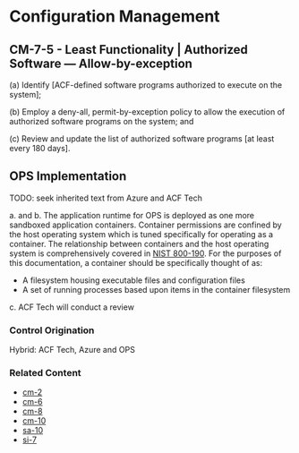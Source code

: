 # Configuration Management
## CM-7-5 - Least Functionality | Authorized Software — Allow-by-exception

(a) Identify [ACF-defined software programs authorized to execute on the system];

(b) Employ a deny-all, permit-by-exception policy to allow the execution of authorized software programs on the system; and

(c) Review and update the list of authorized software programs [at least every 180 days].

## OPS Implementation

TODO: seek inherited text from Azure and ACF Tech

a. and b. The application runtime for OPS is deployed as one more sandboxed application containers. Container permissions are confined by the host operating system which is tuned specifically for operating as a container. The relationship between containers and the host operating system is comprehensively covered in [NIST 800-190](https://nvlpubs.nist.gov/nistpubs/SpecialPublications/NIST.SP.800-190.pdf). For the purposes of this documentation, a container should be specifically thought of as:

* A filesystem housing executable files and configuration files
* A set of running processes based upon items in the container filesystem

c. ACF Tech will conduct a review

### Control Origination

Hybrid: ACF Tech, Azure and OPS

### Related Content

* [cm-2](./cm-02.md)
* [cm-6](./cm-06.md)
* [cm-8](./cm-08.md)
* [cm-10](./cm-10.md)
* [sa-10](../sa/sa-10.md)
* [si-7](../si/si-07.md)
